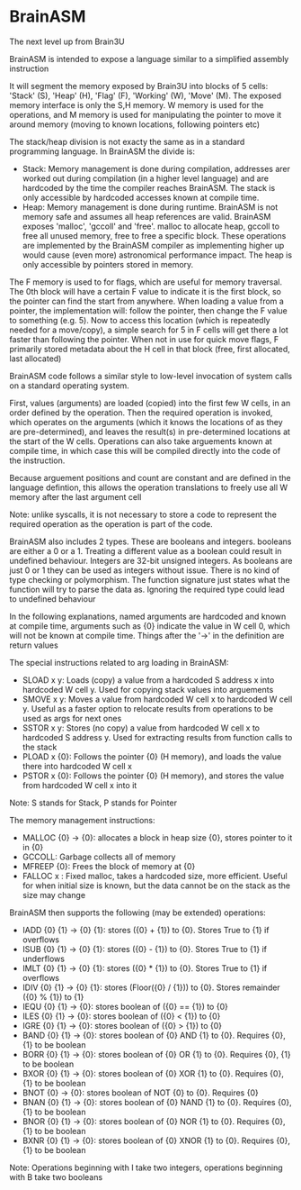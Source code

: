# BrainASM

The next level up from Brain3U

BrainASM is intended to expose a language similar to a simplified assembly instruction

It will segment the memory exposed by Brain3U into blocks of 5 cells: 'Stack' (S), 'Heap' (H), 'Flag' (F), 'Working' (W), 'Move' (M). The exposed memory interface is only the S,H memory. W memory is used for the operations, and M memory is used for manipulating the pointer to move it around memory (moving to known locations, following pointers etc)

The stack/heap division is not exacty the same as in a standard programming language. In BrainASM the divide is:
- Stack: Memory management is done during compilation, addresses arer worked out during compilation (in a higher level language) and are hardcoded by the time the compiler reaches BrainASM. The stack is only accessible by hardcoded accesses known at compile time.
- Heap: Memory management is done during runtime. BrainASM is not memory safe and assumes all heap references are valid. BrainASM exposes 'malloc', 'gccoll' and 'free'. malloc to allocate heap, gccoll to free all unused memory, free to free a specific block. These operations are implemented by the BrainASM compiler as implementing higher up would cause (even more) astronomical performance impact. The heap is only accessible by pointers stored in memory.

The F memory is used to for flags, which are useful for memory traversal. The 0th block will have a certain F value to indicate it is the first block, so the pointer can find the start from anywhere. When loading a value from a pointer, the implementation will: follow the pointer, then change the F value to something (e.g. 5). Now to access this location (which is repeatedly needed for a move/copy), a simple search for 5 in F cells will get there a lot faster than following the pointer. When not in use for quick move flags, F primarily stored metadata about the H cell in that block (free, first allocated, last allocated)

BrainASM code follows a similar style to low-level invocation of system calls on a standard operating system.

First, values (arguments) are loaded (copied) into the first few W cells, in an order defined by the operation. 
Then the required operation is invoked, which operates on the arguments (which it knows the locations of as they are pre-determined), and leaves the result(s) in pre-determined locations at the start of the W cells.
Operations can also take arguements known at compile time, in which case this will be compiled directly into the code of the instruction.

Because arguement positions and count are constant and are defined in the language defintion, this allows the operation translations to freely use all W memory after the last argument cell

Note: unlike syscalls, it is not necessary to store a code to represent the required operation as the operation is part of the code.

BrainASM also includes 2 types. These are booleans and integers. booleans are either a 0 or a 1. Treating a different value as a boolean could result in undefined behaviour. Integers are 32-bit unsigned integers. As booleans are just 0 or 1 they can be used as integers without issue. There is no kind of type checking or polymorphism. The function signature just states what the function will try to parse the data as. Ignoring the required type could lead to undefined behaviour

In the following explanations, named arguments are hardcoded and known at compile time, arguments such as {0} indicate the value in W cell 0, which will not be known at compile time. Things after the '->' in the definition are return values

The special instructions related to arg loading in BrainASM:
- SLOAD x y: Loads (copy) a value from a hardcoded S address x into hardcoded W cell y. Used for copying stack values into arguements
- SMOVE x y: Moves a value from hardcoded W cell x to hardcoded W cell y. Useful as a faster option to relocate results from operations to be used as args for next ones
- SSTOR x y: Stores (no copy) a value from hardcoded W cell x to hardcoded S address y. Used for extracting results from function calls to the stack
- PLOAD x {0}: Follows the pointer {0} (H memory), and loads the value there into hardcoded W cell x
- PSTOR x {0}: Follows the pointer {0} (H memory), and stores the value from hardcoded W cell x into it


Note: S stands for Stack, P stands for Pointer

The memory management instructions:
- MALLOC {0} -> {0}: allocates a block in heap size {0}, stores pointer to it in {0}
- GCCOLL: Garbage collects all of memory
- MFREEP {0}: Frees the block of memory at {0}
- FALLOC x : Fixed malloc, takes a hardcoded size, more efficient. Useful for when initial size is known, but the data cannot be on the stack as the size may change


BrainASM then supports the following (may be extended) operations:
- IADD {0} {1} -> {0} {1}: stores ({0} + {1}) to {0}. Stores True to {1} if overflows
- ISUB {0} {1} -> {0} {1}: stores ({0} - {1}) to {0}. Stores True to {1} if underflows
- IMLT {0} {1} -> {0} {1}: stores ({0} * {1}) to {0}. Stores True to {1} if overflows
- IDIV {0} {1} -> {0} {1}: stores (Floor({0} / {1})) to {0}. Stores remainder ({0} % {1}) to {1}
- IEQU {0} {1} -> {0}: stores boolean of ({0} == {1}) to {0}
- ILES {0} {1} -> {0}: stores boolean of ({0} < {1}) to {0}
- IGRE {0} {1} -> {0}: stores boolean of ({0} > {1}) to {0}
- BAND {0} {1} -> {0}: stores boolean of {0} AND {1} to {0}. Requires {0}, {1} to be boolean
- BORR {0} {1} -> {0}: stores boolean of {0} OR {1} to {0}. Requires {0}, {1} to be boolean
- BXOR {0} {1} -> {0}: stores boolean of {0} XOR {1} to {0}. Requires {0}, {1} to be boolean
- BNOT {0} -> {0}: stores boolean of NOT {0} to {0}. Requires {0}
- BNAN {0} {1} -> {0}: stores boolean of {0} NAND {1} to {0}. Requires {0}, {1} to be boolean
- BNOR {0} {1} -> {0}: stores boolean of {0} NOR {1} to {0}. Requires {0}, {1} to be boolean
- BXNR {0} {1} -> {0}: stores boolean of {0} XNOR {1} to {0}. Requires {0}, {1} to be boolean

Note: Operations beginning with I take two integers, operations beginning with B take two booleans